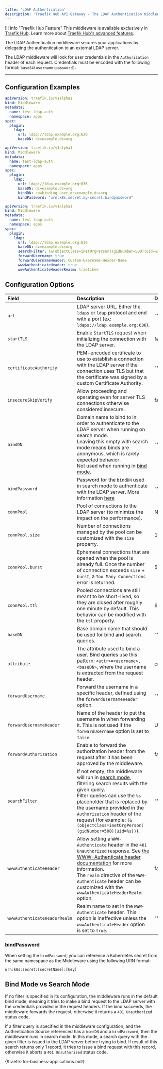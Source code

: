 ```yaml
---
title: 'LDAP Authentication'
description: 'Traefik Hub API Gateway - The LDAP Authentication middleware secures your applications by delegating the authentication to an external LDAP server.'
---
```


!!! info "Traefik Hub Feature"
    This middleware is available exclusively in [Traefik Hub](https://traefik.io/traefik-hub/). Learn more about [Traefik Hub's advanced features](https://doc.traefik.io/traefik-hub/api-gateway/intro).

The LDAP Authentication middleware secures your applications by delegating the authentication to an external LDAP server.

The LDAP middleware will look for user credentials in the `Authorization` header of each request. Credentials must be encoded with the following format: `base64(username:password)`.

---

## Configuration Examples

```yaml tab="Basic usage"
apiVersion: traefik.io/v1alpha1
kind: Middleware
metadata:
  name: test-ldap-auth
  namespace: apps
spec:
  plugin:
    ldap:
      url: ldap://ldap.example.org:636
      baseDN: dc=example,dc=org
```

```yaml tab="Basic usage with bind need"
apiVersion: traefik.io/v1alpha1
kind: Middleware
metadata:
  name: test-ldap-auth
  namespace: apps
spec:
  plugin:
    ldap:
      url: ldap://ldap.example.org:636
      baseDN: dc=example,dc=org
      bindDN: cn=binding_user,dc=example,dc=org
      bindPassword: "urn:k8s:secret:my-secret:bindpassword"
```

```yaml tab="Enabling search, bind & WWW-Authenticate header"
apiVersion: traefik.io/v1alpha1
kind: Middleware
metadata:
  name: test-ldap-auth
  namespace: apps
spec:
  plugin:
    ldap:
      url: ldap://ldap.example.org:636
      baseDN: dc=example,dc=org
      searchFilter: (&(objectClass=inetOrgPerson)(gidNumber=500)(uid=%s))
      forwardUsername: true
      forwardUsernameHeader: Custom-Username-Header-Name
      wwwAuthenticateHeader: true
      wwwAuthenticateHeaderRealm: traefikee
```

## Configuration Options

| Field | Description | Default | Required |
|:------|:------------|:--------|:---------|
| `url` | LDAP server URL. Either the `ldaps` or `ldap` protocol and end with a port (ex: `ldaps://ldap.example.org:636`). | ""      | Yes      |
| `startTLS` | Enable [`StartTLS`](https://tools.ietf.org/html/rfc4511#section-4.14) request when initializing the connection with the LDAP server. | false   | No       |
| `certificateAuthority` | PEM-encoded certificate to use to establish a connection with the LDAP server if the connection uses TLS but that the certificate was signed by a custom Certificate Authority. | ""      | No       |
| `insecureSkipVerify` | Allow proceeding and operating even for server TLS connections otherwise considered insecure. | false   | No       |
| `bindDN` | Domain name to bind to in order to authenticate to the LDAP server when running on search mode.<br /> Leaving this empty with search mode means binds are anonymous, which is rarely expected behavior.<br /> Not used when running in [bind mode](#bind-mode-vs-search-mode). | ""      | No       |
| `bindPassword` |  Password for the `bindDN` used in search mode to authenticate with the LDAP server. More information [here](#bindpassword) | ""      | No       |
| `connPool` | Pool of connections to the LDAP server (to minimize the impact on the performance). | None    | No       |
| `connPool.size` | Number of connections managed by the pool can be customized with the `size` property. | 10      | No       |
| `connPool.burst` | Ephemeral connections that are opened when the pool is already full. Once the number of connection exceeds `size` + `burst`, a `Too Many Connections` error is returned. | 5       | No       |
| `connPool.ttl` | Pooled connections are still meant to be short-lived, so they are closed after roughly one minute by default. This behavior can be modified with the `ttl` property. | 60s     | No       |
| `baseDN` | Base domain name that should be used for bind and search queries. | ""      | Yes      |
| `attribute` | The attribute used to bind a user. Bind queries use this pattern: `<attr>=<username>,<baseDN>`, where the username is extracted from the request header. | cn      | Yes      |
| `forwardUsername` | Forward the username in a specific header, defined using the `forwardUsernameHeader` option. | ""      | No       |
| `forwardUsernameHeader` | Name of the header to put the username in when forwarding it. This is not used if the `forwardUsername` option is set to `false`. | Username | Yes      |
| `forwardAuthorization` | Enable to forward the authorization header from the request after it has been approved by the middleware. | false   | Yes      |
| `searchFilter` | If not empty, the middleware will run in [search mode](#bind-mode-vs-search-mode), filtering search results with the given query.<br />Filter queries can use the `%s` placeholder that is replaced by the username provided in the `Authorization` header of the request (for example: `(&(objectClass=inetOrgPerson)(gidNumber=500)(uid=%s))`). | ""      | No       |
| `wwwAuthenticateHeader` | Allow setting a `WWW-Authenticate` header in the `401 Unauthorized` response. See [the WWW-Authenticate header documentation](https://developer.mozilla.org/en-US/docs/Web/HTTP/Headers/WWW-Authenticate) for more information.<br /> The `realm` directive of the `WWW-Authenticate` header can be customized with the `wwwAuthenticateHeaderRealm` option. | false   | No       |
| `wwwAuthenticateHeaderRealm` | Realm name to set in the `WWW-Authenticate` header. This option is ineffective unless the `wwwAuthenticateHeader` option is set to `true`. | ""      | No       |

### bindPassword

When setting the `bindPassword`, you can reference a Kubernetes secret from the same namespace as the Middleware using the following URN format:

```text
urn:k8s:secret:[secretName]:[key]
```

## Bind Mode vs Search Mode

If no filter is specified in its configuration, the middleware runs in the default bind mode,
meaning it tries to make a bind request to the LDAP server with the credentials provided in the request headers.
If the bind succeeds, the middleware forwards the request, otherwise it returns a `401 Unauthorized` status code.

If a filter query is specified in the middleware configuration, and the Authentication Source referenced has a `bindDN`
and a `bindPassword`, then the middleware runs in search mode. In this mode, a search query with the given filter is
issued to the LDAP server before trying to bind. If result of this search returns only 1 record,
it tries to issue a bind request with this record, otherwise it aborts a `401 Unauthorized` status code.

{!traefik-for-business-applications.md!}